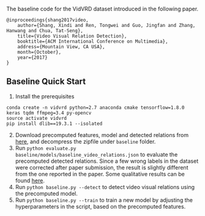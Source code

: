 The baseline code for the VidVRD dataset introduced in the following paper.
```
@inproceedings{shang2017video,
    author={Shang, Xindi and Ren, Tongwei and Guo, Jingfan and Zhang, Hanwang and Chua, Tat-Seng},
    title={Video Visual Relation Detection},
    booktitle={ACM International Conference on Multimedia},
    address={Mountain View, CA USA},
    month={October},
    year={2017}
}
```

## Baseline Quick Start
1. Install the prerequisites
```
conda create -n vidvrd python=2.7 anaconda cmake tensorflow=1.8.0 keras tqdm ffmpeg=3.4 py-opencv
source activate vidvrd
pip install dlib==19.3.1 --isolated
``` 
2. Download precomputed features, model and detected relations from [here](http://dl.nextcenter.org/public/vidvrd/vidvrd-baseline-precomputed.zip), and decompress the zipfile under `baseline` folder.
3. Run `python evaluate.py baseline/models/baseline_video_relations.json` to evaluate the precomputed detected relations. Since a few wrong labels in the dataset were corrected after paper submission, the result is slightly different from the one reported in the paper. Some qualitative results can be found [here](http://mm.zl.io).
4. Run `python baseline.py --detect` to detect video visual relations using the precomputed model.
5. Run `python baseline.py --train` to train a new model by adjusting the hyperparameters in the script, based on the precomputed features.
